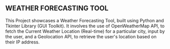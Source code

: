 ## WEATHER FORECASTING TOOL

This Project showcases a Weather Forecasting Tool, built using Python and Tkinter Library (GUI Toolkit). It involves the use of OpenWeatherMap API,
to fetch the Current Weather Location (Real-time) for a particular city, input by the user, and a Geolocation API, to retrieve the user's location based on their IP address.





